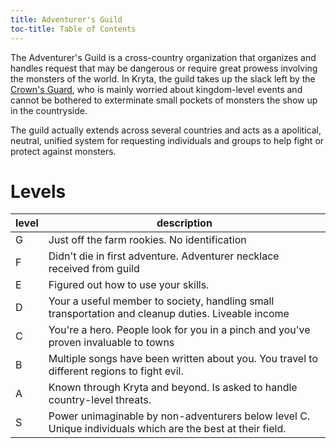```yaml
---
title: Adventurer's Guild
toc-title: Table of Contents
---
```


The Adventurer's Guild is a cross-country organization that organizes and handles request that may be dangerous or require great prowess involving the monsters of the world. In Kryta, the guild takes up the slack left by the [Crown's Guard](../setting-world/kryta.md), who is mainly worried about kingdom-level events and cannot be bothered to exterminate small pockets of monsters the show up in the countryside.

The guild actually extends across several countries and acts as a apolitical, neutral, unified system for requesting individuals and groups to help fight or protect against monsters.


# Levels

  | level | description                                                                                                |
  |-------|------------------------------------------------------------------------------------------------------------|
  | G     | Just off the farm rookies. No identification                                                               |
  | F     | Didn't die in first adventure. Adventurer necklace received from guild                                     |
  | E     | Figured out how to use your skills.                                                                        |
  | D     | Your a useful member to society, handling small transportation and cleanup duties. Liveable income         |
  | C     | You're a hero. People look for you in a pinch and you've proven invaluable to towns                        |
  | B     | Multiple songs have been written about you. You travel to different regions to fight evil.                 |
  | A     | Known through Kryta and beyond. Is asked to handle country-level threats.                                  |
  | S     | Power unimaginable by non-adventurers below level C. Unique individuals which are the best at their field. |

